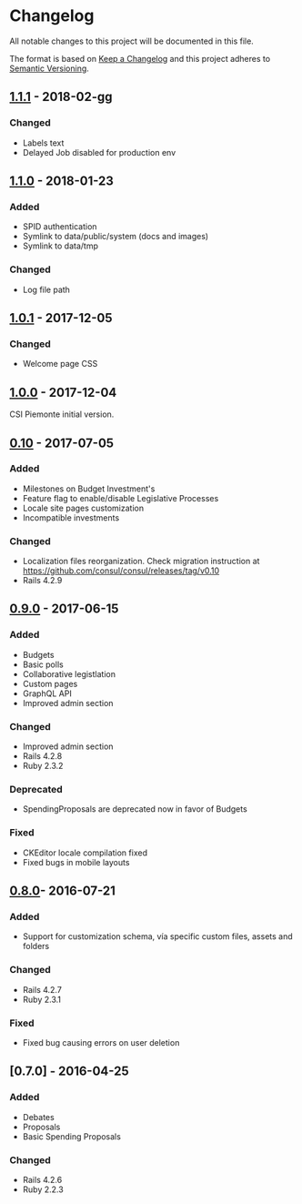 # Changelog
All notable changes to this project will be documented in this file.

The format is based on [Keep a Changelog](http://keepachangelog.com/en/1.0.0/)
and this project adheres to [Semantic Versioning](http://semver.org/spec/v2.0.0.html).

## [1.1.1](https://github.com/csipiemonte/consul/compare/v1.1.0...v1.1.1) - 2018-02-gg
### Changed
- Labels text
- Delayed Job disabled for production env

## [1.1.0](https://github.com/csipiemonte/consul/compare/v1.0.1...v1.1.0) - 2018-01-23
### Added
- SPID authentication
- Symlink to data/public/system (docs and images)
- Symlink to data/tmp

### Changed
- Log file path

## [1.0.1](https://github.com/csipiemonte/consul/compare/v1.0.0...v1.0.1) - 2017-12-05
### Changed
- Welcome page CSS

## [1.0.0](https://github.com/csipiemonte/consul/compare/v0.10...v1.0.0) - 2017-12-04
CSI Piemonte initial version.

## [0.10](https://github.com/consul/consul/compare/v0.9...v0.10) - 2017-07-05
### Added
- Milestones on Budget Investment's
- Feature flag to enable/disable Legislative Processes
- Locale site pages customization
- Incompatible investments

### Changed
- Localization files reorganization. Check migration instruction at https://github.com/consul/consul/releases/tag/v0.10
- Rails 4.2.9

## [0.9.0](https://github.com/consul/consul/compare/v0.8...v0.9) - 2017-06-15
### Added
- Budgets
- Basic polls
- Collaborative legistlation
- Custom pages
- GraphQL API
- Improved admin section

### Changed
- Improved admin section
- Rails 4.2.8
- Ruby 2.3.2

### Deprecated
- SpendingProposals are deprecated now in favor of Budgets

### Fixed
- CKEditor locale compilation fixed
- Fixed bugs in mobile layouts

## [0.8.0](https://github.com/consul/consul/compare/v0.7...v0.8)- 2016-07-21
### Added
- Support for customization schema, vía specific custom files, assets and folders

### Changed
- Rails 4.2.7
- Ruby 2.3.1

### Fixed
- Fixed bug causing errors on user deletion

## [0.7.0] - 2016-04-25
### Added
- Debates
- Proposals
- Basic Spending Proposals

### Changed
- Rails 4.2.6
- Ruby 2.2.3

[Unreleased]: https://github.com/consul/consul/compare/v0.10...consul:master
[0.10.0]: https://github.com/consul/consul/compare/v0.9...v0.10
[0.9.0]: https://github.com/consul/consul/compare/v0.8...v0.9
[0.8.0]: https://github.com/consul/consul/compare/v0.7...v0.8
